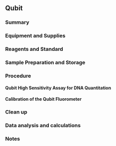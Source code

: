 ## Qubit

### Summary

### Equipment and Supplies

### Reagents and Standard

### Sample Preparation and Storage

### Procedure 
#### Qubit High Sensitivity Assay for DNA Quantitation
#### Calibration of the Qubit Fluorometer

### Clean up

### Data analysis and calculations

### Notes
